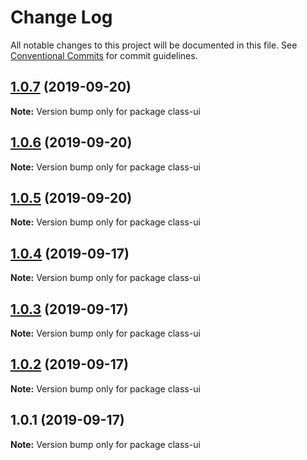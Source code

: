 # Change Log

All notable changes to this project will be documented in this file.
See [Conventional Commits](https://conventionalcommits.org) for commit guidelines.

## [1.0.7](https://github.com/irislian199092/class-ui/compare/v1.0.6...v1.0.7) (2019-09-20)

**Note:** Version bump only for package class-ui





## [1.0.6](https://github.com/irislian199092/class-ui/compare/v1.0.5...v1.0.6) (2019-09-20)

**Note:** Version bump only for package class-ui





## [1.0.5](https://github.com/irislian199092/class-ui/compare/v1.0.4...v1.0.5) (2019-09-20)

**Note:** Version bump only for package class-ui





## [1.0.4](https://github.com/irislian199092/class-ui/compare/v1.0.3...v1.0.4) (2019-09-17)

**Note:** Version bump only for package class-ui





## [1.0.3](https://github.com/irislian199092/class-ui/compare/v1.0.2...v1.0.3) (2019-09-17)

**Note:** Version bump only for package class-ui





## [1.0.2](https://github.com/irislian199092/class-ui/compare/v1.0.1...v1.0.2) (2019-09-17)

**Note:** Version bump only for package class-ui





## 1.0.1 (2019-09-17)

**Note:** Version bump only for package class-ui
